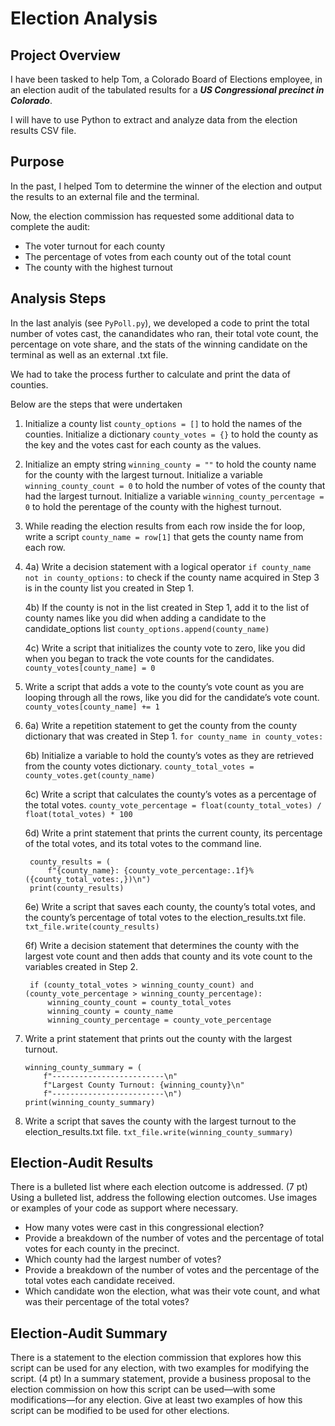 # Election Analysis

## Project Overview
I have been tasked to help Tom, a Colorado Board of Elections employee, in an election audit of the tabulated results for a ***US Congressional precinct in Colorado***. 

I will have to use Python to extract and analyze data from the election results CSV file. 

## Purpose

In the past, I helped Tom to determine the winner of the election and output the results to an external file and the terminal.

Now, the election commission has requested some additional data to complete the audit:
* The voter turnout for each county
* The percentage of votes from each county out of the total count
* The county with the highest turnout

## Analysis Steps
In the last analyis (see `PyPoll.py`), we developed a code to print the total number of votes cast, the canandidates who ran, their total vote count, the percentage on vote share, and the stats of the winning candidate on the terminal as well as an external .txt file.

We had to take the process further to calculate and print the data of counties.

Below are the steps that were undertaken

1. Initialize a county list `county_options = []` to hold the names of the counties. Initialize a dictionary `county_votes = {}` to hold the county as the key and the votes cast for each county as the values.
2. Initialize an empty string `winning_county = ""` to hold the county name for the county with the largest turnout. Initialize a variable `winning_county_count = 0` to hold the number of votes of the county that had the largest turnout. Initialize a variable `winning_county_percentage = 0` to hold the perentage of the county with the highest turnout.
3. While reading the election results from each row inside the for loop, write a script `county_name = row[1]` that gets the county name from each row.

4.
    4a) Write a decision statement with a logical operator `if county_name not in county_options:` to check if the county name acquired in Step 3 is in the county list you created in Step 1.

    4b) If the county is not in the list created in Step 1, add it to the list of county names like you did when adding a candidate to the candidate_options list `county_options.append(county_name)`

    4c) Write a script that initializes the county vote to zero, like you did when you began to track the vote counts for the candidates. `county_votes[county_name] = 0`
    
5. Write a script that adds a vote to the county’s vote count as you are looping through all the rows, like you did for the candidate’s vote count. `county_votes[county_name] += 1`

6.
    6a) Write a repetition statement to get the county from the county dictionary that was created in Step 1. `for county_name in county_votes:`
    
    6b) Initialize a variable to hold the county’s votes as they are retrieved from the county votes dictionary. `county_total_votes = county_votes.get(county_name)`
    
    6c) Write a script that calculates the county’s votes as a percentage of the total votes. `county_vote_percentage = float(county_total_votes) / float(total_votes) * 100`

    6d) Write a print statement that prints the current county, its percentage of the total votes, and its total votes to the command line.
    
        county_results = (
            f"{county_name}: {county_vote_percentage:.1f}% ({county_total_votes:,})\n")
        print(county_results)
    
    6e) Write a script that saves each county, the county’s total votes, and the county’s percentage of total votes to the election_results.txt file. `txt_file.write(county_results)`

    6f) Write a decision statement that determines the county with the largest vote count and then adds that county and its vote count to the variables created in Step 2.
    
        if (county_total_votes > winning_county_count) and      (county_vote_percentage > winning_county_percentage):
            winning_county_count = county_total_votes
            winning_county = county_name
            winning_county_percentage = county_vote_percentage 
        
         
7. Write a print statement that prints out the county with the largest turnout.

    ```
    winning_county_summary = (
        f"-------------------------\n"
        f"Largest County Turnout: {winning_county}\n"
        f"-------------------------\n")
    print(winning_county_summary)  
    ```
8. Write a script that saves the county with the largest turnout to the election_results.txt file.
`txt_file.write(winning_county_summary)`

## Election-Audit Results
There is a bulleted list where each election outcome is addressed. (7 pt)
Using a bulleted list, address the following election outcomes. Use images or examples of your code as support where necessary.

* How many votes were cast in this congressional election?
* Provide a breakdown of the number of votes and the percentage of total votes for each county in the precinct.
* Which county had the largest number of votes?
* Provide a breakdown of the number of votes and the percentage of the total votes each candidate received.
* Which candidate won the election, what was their vote count, and what was their percentage of the total votes?


## Election-Audit Summary 
There is a statement to the election commission that explores how this script can be used for any election, with two examples for modifying the script. (4 pt)
In a summary statement, provide a business proposal to the election commission on how this script can be used—with some modifications—for any election. Give at least two examples of how this script can be modified to be used for other elections.


